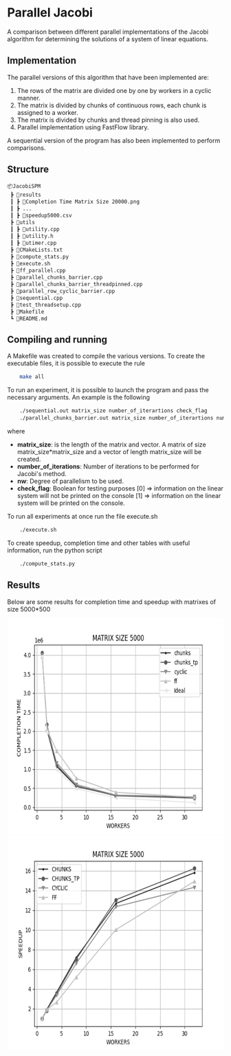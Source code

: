 # Parallel Jacobi

A comparison between different parallel implementations of the Jacobi algorithm for determining the solutions of a system of linear equations.


## Implementation

The parallel versions of this algorithm that have been implemented are:

1. The rows of the matrix are divided one by one by workers in a cyclic manner.
2. The matrix is divided by chunks of continuous rows, each chunk is assigned to a worker.
3. The matrix is divided by chunks and thread pinning is also used.
4. Parallel implementation using FastFlow library.

A sequential version of the program has also been implemented to perform comparisons.

## Structure

```
📦JacobiSPM
 ┣ 📂results
 ┃ ┣ 📜Completion Time Matrix Size 20000.png
 ┃ ┣ ...
 ┃ ┣ 📜speedup5000.csv
 ┣ 📂utils
 ┃ ┣ 📜utility.cpp
 ┃ ┣ 📜utility.h
 ┃ ┣ 📜utimer.cpp
 ┣ 📜CMakeLists.txt
 ┣ 📜compute_stats.py
 ┣ 📜execute.sh
 ┣ 📜ff_parallel.cpp
 ┣ 📜parallel_chunks_barrier.cpp
 ┣ 📜parallel_chunks_barrier_threadpinned.cpp
 ┣ 📜parallel_row_cyclic_barrier.cpp
 ┣ 📜sequential.cpp
 ┣ 📜test_threadsetup.cpp
 ┣ 📜Makefile
 ┗ 📜README.md                     
```

## Compiling and running

A Makefile was created to compile the various versions. To create the executable files, it is possible to execute the rule

```bash
    make all
```

To run an experiment, it is possible to launch the program and pass the necessary arguments. An example is the following

```bash
    ./sequential.out matrix_size number_of_iterartions check_flag
    ./parallel_chunks_barrier.out matrix_size number_of_iterartions number_of_threads check_flag
``` 

where

- **matrix_size**: is the length of the matrix and vector. A matrix of size matrix_size*matrix_size and a vector of length matrix_size will be created.
- **number_of_iterations**: Number of iterations to be performed for Jacobi's method.
- **nw**: Degree of parallelism to be used.
- **check_flag**: Boolean for testing purposes [0] => information on the linear system will not be printed on the console [1] => information on the linear system will be printed on the console.

To run all experiments at once run the file execute.sh

```bash
    ./execute.sh
``` 

To create speedup, completion time and other tables with useful information, run the python script

```bash
    ./compute_stats.py
``` 

## Results

Below are some results for completion time and speedup with matrixes of size 5000*500

<p align="center">
<img src="results/Completion%20Time%20Matrix%20Size%205000.png" height="500" />
<img src="results/SPEEDUP%20Matrix%20Size%205000.png" height="500" />
</p>